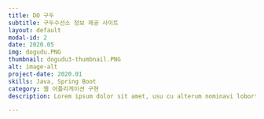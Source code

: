 ```yaml
---
title: DO 구두
subtitle: 구두수선소 정보 제공 사이트
layout: default
modal-id: 2
date: 2020.05
img: dogudu.PNG
thumbnail: dogudu3-thumbnail.PNG
alt: image-alt
project-date: 2020.01
skills: Java, Spring Boot
category: 웹 어플리게이션 구현
description: Lorem ipsum dolor sit amet, usu cu alterum nominavi lobortis. At duo novum diceret. Tantas apeirian vix et, usu sanctus postulant inciderint ut, populo diceret necessitatibus in vim. Cu eum dicam feugiat noluisse.

---
```

